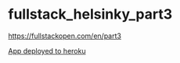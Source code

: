 # fullstack_helsinky_part3

https://fullstackopen.com/en/part3

<a href="https://arcane-sea-96173.herokuapp.com/">App deployed to heroku</a>
